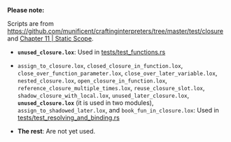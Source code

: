 <!--
Date Created: 29/07/2025.
-->

**Please note:**

Scripts are from 
[ https://github.com/munificent/craftinginterpreters/tree/master/test/closure ](https://github.com/munificent/craftinginterpreters/tree/master/test/closure) and [Chapter 11 | Static Scope](https://craftinginterpreters.com/resolving-and-binding.html#static-scope).

- **`unused_closure.lox`**: Used in [tests/test_functions.rs](https://github.com/behai-nguyen/rlox/blob/main/tests/test_functions.rs)

- `assign_to_closure.lox`, `closed_closure_in_function.lox`, `close_over_function_parameter.lox`, `close_over_later_variable.lox`, `nested_closure.lox`, `open_closure_in_function.lox`, `reference_closure_multiple_times.lox`, `reuse_closure_slot.lox`, `shadow_closure_with_local.lox`, `unused_later_closure.lox`, **`unused_closure.lox`** (it is used in two modules), `assign_to_shadowed_later.lox`, and `book_fun_in_closure.lox`: Used in [tests/test_resolving_and_binding.rs](https://github.com/behai-nguyen/rlox/blob/main/tests/test_resolving_and_binding.rs)

- **The rest**: Are not yet used.
